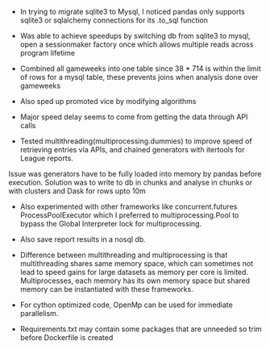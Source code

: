 - In trying to migrate sqlite3 to Mysql, I noticed pandas only supports sqlite3 or sqlalchemy connections for its .to_sql function
- Was able to achieve speedups by switching db from sqlite3 to mysql, open a sessionmaker factory once which allows multiple reads across program lifetime

- Combined all gameweeks into one table since 38 * 714 is within the limit of rows for a mysql table, these prevents joins when analysis done over gameweeks 

- Also sped up promoted vice by modifying algorithms 
- Major speed delay seems to come from getting the data through API calls 

- Tested multithreading(multiprocessing.dummies) to improve speed of retrieving entries via APIs, and chained generators with itertools for League reports. 

Issue was generators have to be fully loaded into memory by pandas before execution. Solution was to write to db in chunks and analyse in chunks or with clusters and Dask for rows upto 10m

- Also experimented with other frameworks like concurrent.futures ProcessPoolExecutor which I preferred to multiprocessing.Pool to bypass the Global Interpreter lock for multiprocessing.

- Also save report results in a nosql db.

- Difference between multithreading and multiprocessing is that multithreading shares same memory space, which can sometimes not lead to speed gains for large datasets as memory per core is limited. Multiprocesses, each memory has its own memory space but shared memory can be instantiated with these frameworks.

- For cython optimized code, OpenMp can be used for immediate parallelism.

- Requirements.txt may contain some packages that are unneeded so trim before Dockerfile is created